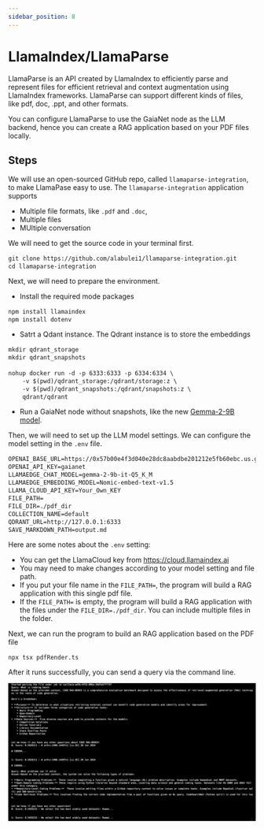 ```yaml
---
sidebar_position: 8
---
```


# LlamaIndex/LlamaParse

LlamaParse is an API created by LlamaIndex to efficiently parse and represent files for efficient retrieval and context augmentation using LlamaIndex frameworks. LlamaParse can support different kinds of files, like pdf, doc, .ppt, and other formats.

You can configure LlamaParse to use the GaiaNet node as the LLM backend, hence you can create a RAG application based on your PDF files locally.

## Steps

We will use an open-sourced GitHub repo, called `llamaparse-integration`,  to make LlamaPase easy to use.  The `llamaparse-integration` application supports

* Multiple file formats, like `.pdf` and `.doc`,
* Multiple files
* MUltiple conversation

We will need to get the source code in your terminal first. 

```
git clone https://github.com/alabulei1/llamaparse-integration.git
cd llamaparse-integration
```

Next, we will need to prepare the environment.

* Install the required mode packages

```
npm install llamaindex
npm install dotenv
```
* Satrt a Qdant instance. The Qdrant instance is to store the embeddings

```
mkdir qdrant_storage
mkdir qdrant_snapshots

nohup docker run -d -p 6333:6333 -p 6334:6334 \
    -v $(pwd)/qdrant_storage:/qdrant/storage:z \
    -v $(pwd)/qdrant_snapshots:/qdrant/snapshots:z \
    qdrant/qdrant
```

* Run a GaiaNet node without snapshots, like the new [Gemma-2-9B model](https://github.com/GaiaNet-AI/node-configs/tree/main/gemma-2-9b-it).

Then, we will need to set up the LLM  model settings. We can configure the model setting in the `.env` file. 

```
OPENAI_BASE_URL=https://0x57b00e4f3d040e28dc8aabdbe201212e5fb60ebc.us.gaianet.network/v1
OPENAI_API_KEY=gaianet
LLAMAEDGE_CHAT_MODEL=gemma-2-9b-it-Q5_K_M
LLAMAEDGE_EMBEDDING_MODEL=Nomic-embed-text-v1.5
LLAMA_CLOUD_API_KEY=Your_Own_KEY
FILE_PATH=
FILE_DIR=./pdf_dir
COLLECTION_NAME=default
QDRANT_URL=http://127.0.0.1:6333
SAVE_MARKDOWN_PATH=output.md
```

Here are some notes about the `.env` setting:
* You can get the LlamaCloud key from https://cloud.llamaindex.ai
* You may need to make changes according to your model setting and file path.
* If you put your file name in the `FILE_PATH=`, the program will build a RAG application with this single pdf file.
* If the `FILE_PATH=` is empty, the program will build a RAG application with the files under the `FILE_DIR=./pdf_dir`. You can include multiple files in the folder. 


Next, we can run the program to build an RAG application based on the PDF file

```
npx tsx pdfRender.ts
```


After it runs successfully, you can send a query via the command line.

![](llamaparse-01.png)
